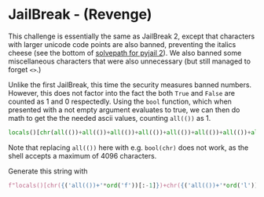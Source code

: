 # JailBreak - (Revenge)

This challenge is essentially the same as JailBreak 2, except that characters
with larger unicode code points are also banned, preventing the italics cheese
(see the bottom of [solvepath for pyjail 2](../pyjail-2/solve.md)). We also banned some miscellaneous characters that were also unnecessary (but still managed to forget `<>`.)

Unlike the first JailBreak, this time the security measures banned numbers. However, this does not factor into the fact the both `True` and `False` are counted as 1 and 0 respectedly. Using the `bool` function, which when presented with a not empty argument evaluates to true, we can then do math to get the the needed ascii values, counting `all(())` as 1.

```py
locals()[chr(all(())+all(())+all(())+all(())+all(())+all(())+all(())+all(())+all(())+all(())+all(())+all(())+all(())+all(())+all(())+all(())+all(())+all(())+all(())+all(())+all(())+all(())+all(())+all(())+all(())+all(())+all(())+all(())+all(())+all(())+all(())+all(())+all(())+all(())+all(())+all(())+all(())+all(())+all(())+all(())+all(())+all(())+all(())+all(())+all(())+all(())+all(())+all(())+all(())+all(())+all(())+all(())+all(())+all(())+all(())+all(())+all(())+all(())+all(())+all(())+all(())+all(())+all(())+all(())+all(())+all(())+all(())+all(())+all(())+all(())+all(())+all(())+all(())+all(())+all(())+all(())+all(())+all(())+all(())+all(())+all(())+all(())+all(())+all(())+all(())+all(())+all(())+all(())+all(())+all(())+all(())+all(())+all(())+all(())+all(())+all(())+all(())+all(())+all(())+all(())+all(())+all(()))+chr(all(())+all(())+all(())+all(())+all(())+all(())+all(())+all(())+all(())+all(())+all(())+all(())+all(())+all(())+all(())+all(())+all(())+all(())+all(())+all(())+all(())+all(())+all(())+all(())+all(())+all(())+all(())+all(())+all(())+all(())+all(())+all(())+all(())+all(())+all(())+all(())+all(())+all(())+all(())+all(())+all(())+all(())+all(())+all(())+all(())+all(())+all(())+all(())+all(())+all(())+all(())+all(())+all(())+all(())+all(())+all(())+all(())+all(())+all(())+all(())+all(())+all(())+all(())+all(())+all(())+all(())+all(())+all(())+all(())+all(())+all(())+all(())+all(())+all(())+all(())+all(())+all(())+all(())+all(())+all(())+all(())+all(())+all(())+all(())+all(())+all(())+all(())+all(())+all(())+all(())+all(())+all(())+all(())+all(())+all(())+all(())+all(())+all(())+all(())+all(())+all(())+all(())+all(())+all(())+all(())+all(())+all(())+all(()))+chr(all(())+all(())+all(())+all(())+all(())+all(())+all(())+all(())+all(())+all(())+all(())+all(())+all(())+all(())+all(())+all(())+all(())+all(())+all(())+all(())+all(())+all(())+all(())+all(())+all(())+all(())+all(())+all(())+all(())+all(())+all(())+all(())+all(())+all(())+all(())+all(())+all(())+all(())+all(())+all(())+all(())+all(())+all(())+all(())+all(())+all(())+all(())+all(())+all(())+all(())+all(())+all(())+all(())+all(())+all(())+all(())+all(())+all(())+all(())+all(())+all(())+all(())+all(())+all(())+all(())+all(())+all(())+all(())+all(())+all(())+all(())+all(())+all(())+all(())+all(())+all(())+all(())+all(())+all(())+all(())+all(())+all(())+all(())+all(())+all(())+all(())+all(())+all(())+all(())+all(())+all(())+all(())+all(())+all(())+all(())+all(())+all(()))+chr(all(())+all(())+all(())+all(())+all(())+all(())+all(())+all(())+all(())+all(())+all(())+all(())+all(())+all(())+all(())+all(())+all(())+all(())+all(())+all(())+all(())+all(())+all(())+all(())+all(())+all(())+all(())+all(())+all(())+all(())+all(())+all(())+all(())+all(())+all(())+all(())+all(())+all(())+all(())+all(())+all(())+all(())+all(())+all(())+all(())+all(())+all(())+all(())+all(())+all(())+all(())+all(())+all(())+all(())+all(())+all(())+all(())+all(())+all(())+all(())+all(())+all(())+all(())+all(())+all(())+all(())+all(())+all(())+all(())+all(())+all(())+all(())+all(())+all(())+all(())+all(())+all(())+all(())+all(())+all(())+all(())+all(())+all(())+all(())+all(())+all(())+all(())+all(())+all(())+all(())+all(())+all(())+all(())+all(())+all(())+all(())+all(())+all(())+all(())+all(())+all(())+all(())+all(()))]
```

Note that replacing `all(())` here with e.g. `bool(chr)` does not work, as the shell accepts a maximum of 4096 characters.

Generate this string with
```py
f"locals()[chr({('all(())+'*ord('f'))[:-1]})+chr({('all(())+'*ord('l'))[:-1]})+chr({('all(())+'*ord('a'))[:-1]})+chr({('all(())+'*ord('g'))[:-1]})]"
```